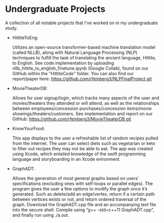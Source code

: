 # Undergraduate Projects
A collection of all notable projects that I've worked on in my undergraduate study.

* HittiteToEng:

  Utilizes an open-source transformer-based machine translation model (called NLLB), along with Natural Language Processing (NLP) techniques to fulfill the task of translating the ancient language, Hittite, to English.
  See code implementation by uploading nllb_hittite_to_english_finetune.ipynb (Google Collab), found on our GitHub within the "HittiteCode" folder. You can also find our report/paper here:
  https://github.com/rfeinberg3/NLPFinalProject.git

* MovieTheaterDB:

  Allows for user signup/login, which tracks many aspects of the user and movies/theaters they attended or will attend, as well as the relationships between employees/concession purchases/concession items/movie showings/theaters/customers.
  See implementation and report on our GitHub:
  https://github.com/rfeinberg3/MovieTheaterDB.git

* KnowYourFood:

  This app displays to the user a refreshable list of random recipes pulled from the internet. The user can select diets such as vegetarian or keto to filter out recipes they may not be able to eat. The app was created using Xcode, which entailed knowledge of the swift programming language and storyboarding in an Xcode enironment.

* GraphADT:

  Allows the generation of most general graphs based on users’ specifications (excluding ones with self-loops or parallel edges).
  The program gives the user a few options to modify the graph once it’s generated. Such as delete/add an edge/vertex, return if a certain path between vertices exists or not, and return ordered traversal of the graph.
  Download the GraphADT.cpp file and an accompanying text file into the secure shell. Compile using “g++ -std=c++11 GraphADT.cpp”, and finally run using ./a.out. 
  
